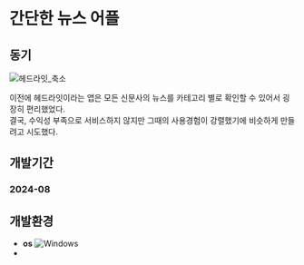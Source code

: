 # 간단한 뉴스 어플

## 동기
![헤드라잇_축소](https://github.com/user-attachments/assets/96f66a1c-7f5b-4b83-a47d-4d148ae82142)
<p>이전에 헤드라잇이라는 앱은 모든 신문사의 뉴스를 카테고리 별로 확인할 수 있어서 굉장히 편리했었다.<br>
결국, 수익성 부족으로 서비스하지 않지만 그때의 사용경험이 강렬했기에 비슷하게 만들려고 시도했다.</p>

## 개발기간
### 2024-08

## 개발환경
- **os** ![Windows](https://img.shields.io/badge/Windows%2011-0078D6?style=for-the-badge&logo=windows&logoColor=white)
- 
